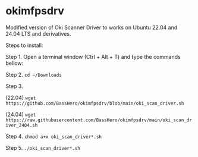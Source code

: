 # okimfpsdrv

Modified version of Oki Scanner Driver to works on Ubuntu 22.04 and 24.04 LTS and derivatives.

Steps to install:

Step 1. 
Open a terminal window (Ctrl + Alt + T) and type the commands bellow:

Step 2.
`cd ~/Downloads`

Step 3.

(22.04)
`wget https://github.com/BassHero/okimfpsdrv/blob/main/oki_scan_driver.sh`
	
(24.04)
`wget https://raw.githubusercontent.com/BassHero/okimfpsdrv/main/oki_scan_driver_2404.sh`

Step 4.
`chmod a+x oki_scan_driver*.sh`

Step 5.
`./oki_scan_driver*.sh`
